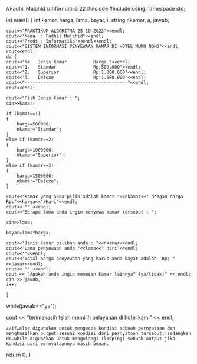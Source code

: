 //Fadhil Mujahid
//Informatika 22
#include <iostream>
#include <string>
using namespace std;

int main()
{
	int kamar, harga, lama, bayar, i;
	string nkamar, a, jawab;

    cout<<"PRAKTIKUM ALGORITMA 25-10-2022"<<endl;
    cout<<"Nama  : Fadhil Mujahid"<<endl;
    cout<<"Prodi : Informatika"<<endl<<endl;
	cout<<"SISTEM INFORMASI PENYEWAAN KAMAR DI HOTEL MUMU NONO"<<endl;
	cout<<endl;
	do {
	cout<<"No   Jenis Kamar          Harga "<<endl;
	cout<<"1.   Standar              Rp:500.000"<<endl;
	cout<<"2.   Superior             Rp:1.000.000"<<endl;
	cout<<"3.   Deluxe               Rp:1.500.000"<<endl;
	cout<<"---------------------------------------"<<endl;
	cout<<endl;
	
	cout<<"Pilh Jenis kamar : ";
	cin>>kamar;
	
	if (kamar==1)
	{
		harga=500000;
		nkamar="Standar";
	}
	else if (kamar==2)
	{
		harga=1000000;
		nkamar="Superior";
	}
	else if (kamar==3)
	{
		harga=1500000;
		nkamar="Deluxe";
	}
	
	cout<<"Kamar yang anda pilih adalah kamar "<<nkamar<<" dengan harga Rp:"<<harga<<"/Hari"<<endl;
	cout<< "" <<endl;
	cout<<"Berapa lama anda ingin menyewa kamar tersebut : ";
	
	cin>>lama;
   
	bayar=lama*harga;
	
	cout<<"Jenis kamar pilihan anda : "<<nkamar<<endl;
	cout<<"Lama penyewaan anda "<<lama<<" hari"<<endl;
	cout<<""<<endl;
	cout<<"Total harga penyewaan yang harus anda bayar adalah  Rp; "<<bayar<<endl;
	cout<< "" <<endl;
	cout << "Apakah anda ingin memesan kamar lainnya? (ya/tidak)" << endl;
	cin >> jawab;
	i++;
	
	}
while(jawab=="ya");
    
cout << "terimakasih telah memilih pelayanan di hotel kami" << endl;
    
    //if…else digunakan untuk mengecek kondisi sebuah pernyataan dan menghasilkan output sesuai kondisi dari pernyataan tersebut, sedangkan do…while digunakan untuk mengulangi (looping) sebuah output jika kondisi dari pernyataannya masih benar.
return 0;
}

